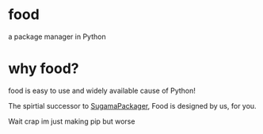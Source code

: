 # food
a package manager in Python
# why food?
food is easy to use and widely available cause of Python!

The spirtial successor to [SugamaPackager](https://github.com/Freakybob-Team/sugamaPackager), Food is designed by us, for you.

Wait crap im just making pip but worse
